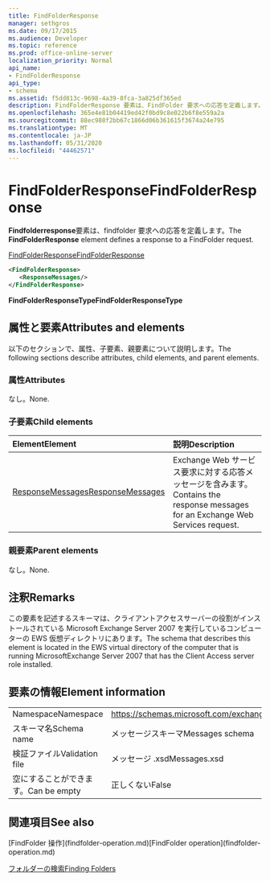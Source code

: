 ```yaml
---
title: FindFolderResponse
manager: sethgros
ms.date: 09/17/2015
ms.audience: Developer
ms.topic: reference
ms.prod: office-online-server
localization_priority: Normal
api_name:
- FindFolderResponse
api_type:
- schema
ms.assetid: f5dd813c-9698-4a39-8fca-3a825df365ed
description: FindFolderResponse 要素は、FindFolder 要求への応答を定義します。
ms.openlocfilehash: 365e4e81b04419ed42f0bd9c8e022b6f8e559a2a
ms.sourcegitcommit: 88ec988f2bb67c1866d06b361615f3674a24e795
ms.translationtype: MT
ms.contentlocale: ja-JP
ms.lasthandoff: 05/31/2020
ms.locfileid: "44462571"
---
```

# <a name="findfolderresponse"></a><span data-ttu-id="b94d0-103">FindFolderResponse</span><span class="sxs-lookup"><span data-stu-id="b94d0-103">FindFolderResponse</span></span>

<span data-ttu-id="b94d0-104">**Findfolderresponse**要素は、findfolder 要求への応答を定義します。</span><span class="sxs-lookup"><span data-stu-id="b94d0-104">The **FindFolderResponse** element defines a response to a FindFolder request.</span></span> 
  
[<span data-ttu-id="b94d0-105">FindFolderResponse</span><span class="sxs-lookup"><span data-stu-id="b94d0-105">FindFolderResponse</span></span>](findfolderresponse.md)
  
```xml
<FindFolderResponse>
   <ResponseMessages/>
</FindFolderResponse>
```

 <span data-ttu-id="b94d0-106">**FindFolderResponseType**</span><span class="sxs-lookup"><span data-stu-id="b94d0-106">**FindFolderResponseType**</span></span>
## <a name="attributes-and-elements"></a><span data-ttu-id="b94d0-107">属性と要素</span><span class="sxs-lookup"><span data-stu-id="b94d0-107">Attributes and elements</span></span>

<span data-ttu-id="b94d0-108">以下のセクションで、属性、子要素、親要素について説明します。</span><span class="sxs-lookup"><span data-stu-id="b94d0-108">The following sections describe attributes, child elements, and parent elements.</span></span>
  
### <a name="attributes"></a><span data-ttu-id="b94d0-109">属性</span><span class="sxs-lookup"><span data-stu-id="b94d0-109">Attributes</span></span>

<span data-ttu-id="b94d0-110">なし。</span><span class="sxs-lookup"><span data-stu-id="b94d0-110">None.</span></span>
  
### <a name="child-elements"></a><span data-ttu-id="b94d0-111">子要素</span><span class="sxs-lookup"><span data-stu-id="b94d0-111">Child elements</span></span>

|<span data-ttu-id="b94d0-112">**Element**</span><span class="sxs-lookup"><span data-stu-id="b94d0-112">**Element**</span></span>|<span data-ttu-id="b94d0-113">**説明**</span><span class="sxs-lookup"><span data-stu-id="b94d0-113">**Description**</span></span>|
|:-----|:-----|
|[<span data-ttu-id="b94d0-114">ResponseMessages</span><span class="sxs-lookup"><span data-stu-id="b94d0-114">ResponseMessages</span></span>](responsemessages.md) <br/> |<span data-ttu-id="b94d0-115">Exchange Web サービス要求に対する応答メッセージを含みます。</span><span class="sxs-lookup"><span data-stu-id="b94d0-115">Contains the response messages for an Exchange Web Services request.</span></span>  <br/> |
   
### <a name="parent-elements"></a><span data-ttu-id="b94d0-116">親要素</span><span class="sxs-lookup"><span data-stu-id="b94d0-116">Parent elements</span></span>

<span data-ttu-id="b94d0-117">なし。</span><span class="sxs-lookup"><span data-stu-id="b94d0-117">None.</span></span>
  
## <a name="remarks"></a><span data-ttu-id="b94d0-118">注釈</span><span class="sxs-lookup"><span data-stu-id="b94d0-118">Remarks</span></span>

<span data-ttu-id="b94d0-119">この要素を記述するスキーマは、クライアントアクセスサーバーの役割がインストールされている Microsoft Exchange Server 2007 を実行しているコンピューターの EWS 仮想ディレクトリにあります。</span><span class="sxs-lookup"><span data-stu-id="b94d0-119">The schema that describes this element is located in the EWS virtual directory of the computer that is running MicrosoftExchange Server 2007 that has the Client Access server role installed.</span></span>
  
## <a name="element-information"></a><span data-ttu-id="b94d0-120">要素の情報</span><span class="sxs-lookup"><span data-stu-id="b94d0-120">Element information</span></span>

|||
|:-----|:-----|
|<span data-ttu-id="b94d0-121">Namespace</span><span class="sxs-lookup"><span data-stu-id="b94d0-121">Namespace</span></span>  <br/> |https://schemas.microsoft.com/exchange/services/2006/messages  <br/> |
|<span data-ttu-id="b94d0-122">スキーマ名</span><span class="sxs-lookup"><span data-stu-id="b94d0-122">Schema name</span></span>  <br/> |<span data-ttu-id="b94d0-123">メッセージスキーマ</span><span class="sxs-lookup"><span data-stu-id="b94d0-123">Messages schema</span></span>  <br/> |
|<span data-ttu-id="b94d0-124">検証ファイル</span><span class="sxs-lookup"><span data-stu-id="b94d0-124">Validation file</span></span>  <br/> |<span data-ttu-id="b94d0-125">メッセージ .xsd</span><span class="sxs-lookup"><span data-stu-id="b94d0-125">Messages.xsd</span></span>  <br/> |
|<span data-ttu-id="b94d0-126">空にすることができます。</span><span class="sxs-lookup"><span data-stu-id="b94d0-126">Can be empty</span></span>  <br/> |<span data-ttu-id="b94d0-127">正しくない</span><span class="sxs-lookup"><span data-stu-id="b94d0-127">False</span></span>  <br/> |
   
## <a name="see-also"></a><span data-ttu-id="b94d0-128">関連項目</span><span class="sxs-lookup"><span data-stu-id="b94d0-128">See also</span></span>



<span data-ttu-id="b94d0-129">
  [FindFolder 操作](findfolder-operation.md)</span><span class="sxs-lookup"><span data-stu-id="b94d0-129">[FindFolder operation](findfolder-operation.md)</span></span>


[<span data-ttu-id="b94d0-130">フォルダーの検索</span><span class="sxs-lookup"><span data-stu-id="b94d0-130">Finding Folders</span></span>](https://msdn.microsoft.com/library/9124d868-017a-43f0-b915-5c0082cacec9%28Office.15%29.aspx)

